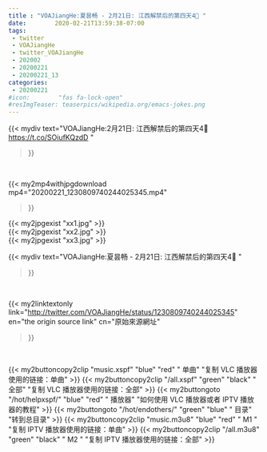 ```yaml
---
title : "VOAJiangHe:夏昙畅 - 2月21日: 江西解禁后的第四天4⃣️ "
date:        2020-02-21T13:59:38-07:00
tags:
 - twitter
 - VOAJiangHe
 - twitter_VOAJiangHe
 - 202002
 - 20200221
 - 20200221_13
categories:
 - 20200221
#icon:        "fas fa-lock-open"
#resImgTeaser: teaserpics/wikipedia.org/emacs-jokes.png
---
```


{{< mydiv text="VOAJiangHe:2月21日: 江西解禁后的第四天4⃣️ https://t.co/SOiufKQzdD "
>}}
<br>


{{< my2mp4withjpgdownload mp4="20200221_1230809740244025345.mp4"
>}}

{{< my2jpgexist "xx1.jpg" >}}<br>
{{< my2jpgexist "xx2.jpg" >}}<br>
{{< my2jpgexist "xx3.jpg" >}}<br>



{{< mydiv text="VOAJiangHe:夏昙畅 - 2月21日: 江西解禁后的第四天4⃣️ "
>}}
<br>

{{< my2linktextonly link="http://twitter.com/VOAJiangHe/status/1230809740244025345"
en="the origin source link" cn="原始來源網址"
>}}


<br>

{{< my2buttoncopy2clip "music.xspf"        "blue"   "red"    " 单曲"  "复制 VLC 播放器使用的链接：单曲" >}} {{< my2buttoncopy2clip "/all.xspf"         "green"  "black"  " 全部"  "复制 VLC 播放器使用的链接：全部" >}} {{< my2buttongoto      "/hot/helpxspf/"    "blue"   "red"    " 播放器" "如何使用 VLC 播放器或者 IPTV 播放器的教程" >}} {{< my2buttongoto      "/hot/endothers/"   "green"  "blue"   " 目录"   "转到总目录" >}} {{< my2buttoncopy2clip "music.m3u8"        "blue"   "red"    " M1 "    "复制 IPTV 播放器使用的链接：单曲" >}} {{< my2buttoncopy2clip "/all.m3u8"         "green"  "black"  " M2 "    "复制 IPTV 播放器使用的链接：全部" >}} 
